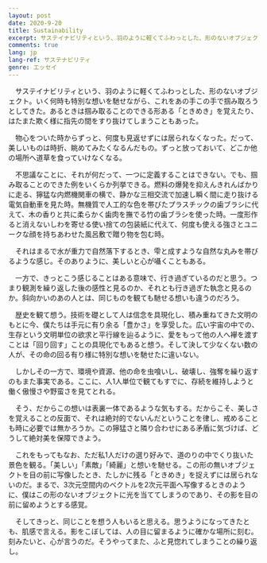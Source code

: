 ```yaml
---
layout: post
date: 2020-9-20
title: Sustainability
excerpt: サステイナビリティという、羽のように軽くてふわっとした、形のないオブジェクト。いく何時も特別な想いを馳せながら、これをあの手この手で掴み取ろうとしてきた。あるときは掴み取ることのできる形ある「ときめき」を覚えたり、はたまた欺く様に指先の間をすり抜けてしまうこともあった。
comments: true
lang: jp
lang-ref: サステナビリティ
genre: エッセイ
---
```


　サステイナビリティという、羽のように軽くてふわっとした、形のないオブジェクト。いく何時も特別な想いを馳せながら、これをあの手この手で掴み取ろうとしてきた。あるときは掴み取ることのできる形ある「ときめき」を覚えたり、はたまた欺く様に指先の間をすり抜けてしまうこともあった。

　物心をついた時からずっと、何度も見返せずには居られなくなった。だって、美しいものは時折、眺めてみたくなるんだもの。ずっと放っておいて、どこか他の場所へ道草を食っていけなくなる。

　不思議なことに、それが何だって、一つに定義することはできない。でも、掴み取ることのできた例をいくらか列挙できる。燃料の爆発を抑えんきれんばかりに走る、獰猛な内燃機関車の横で、静かな三相交流で加速し瞬く間に走り抜ける電気自動車を見た時。無機質で人工的な色を帯びたプラスチックの歯ブラシに代えて、木の香りと共に柔らかく歯肉を撫でる竹の歯ブラシを使った時。一度形作ると消えないしわを寄せる使い捨ての包装紙に代えて、何度も使える強さとユニークな顔を持ちあわせた風呂敷で贈り物を包む時。

　それはまるで水が重力で自然落下するとき、雫と成すような自然な丸みを帯びるような感じ。そのありように、美しいと心が囁くこともある。

　一方で、きっとこう感じることはある意味で、行き過ぎているのだと思う。つまり観測を繰り返した後の感性と見るのか、それとも行き過ぎた執念と見るのか。斜向かいのあの人とは、同じものを観ても馳せる想いも違うのだろう。

　歴史を観て想う。技術を礎として人は信念を具現化し、積み重ねてきた文明のもとに今、僕たちは手元に有り余る「豊かさ」を享受した。広い宇宙の中での、生存という文明単位の欲求と平行線を辿るように、愛をもって他の人へ襷を渡すことは「回り回す」ことの具現化でもあると想う。そして決して少なくない数の人が、その命の回る有り様に特別な想いを馳せたに違いない。

　しかしその一方で、環境や資源、他の命を虫喰いし、破壊し、強奪を繰り返すのもまた事実である。ここに、人1人単位で観てもすでに、存続を維持しようと働く傲慢さや野蛮さを見てとれる。

　そう、だからこの想いは表裏一体であるような気もする。だからこそ、美しさを覚えることの反面で、それは絶対的でないんだということを律し、戒めることも時に必要では無かろうか。この獰猛さと隣り合わせにある矛盾に気づけば、どうして絶対美を保障できよう。

　これをもってもなお、ただ私1人だけの選り好みで、道のりの中でくり抜いた景色を観る。「美しい」「素敵」「綺麗」と想いを馳せる。この形の無いオブジェクトを目の前に写像したとき、たしかに残る「ときめき」を捉えずには居られないのだ。まるで、3次元空間内のベクトルを2次元平面へ写像するときのように、僕はこの形のないオブジェクトに光を当ててしまうのであり、その影を目の前に留めようとする感覚。

　そしてきっと、同じことを想う人もいると思える。思うようになってきたとも、肌感で言える。影をこぼしては、人の目に留まるように確かな場所に刻む。刻みたいと、心が言うのだ。そうやってまた、ふと見惚れてしまうことの繰り返し。
